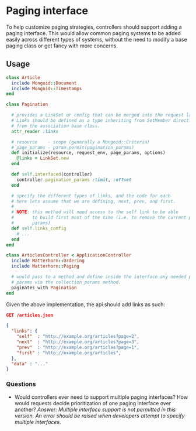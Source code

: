 # Paging interface

To help customize paging strategies, controllers should support adding a paging
interface.  This would allow common paging systems to be added easily across
different types of systems, without the need to modify a base paging class or
get fancy with more concerns.

## Usage

```ruby
class Article
  include Mongoid::Document
  include Mongoid::Timestamps
end

class Pagination

  # provides a LinkSet or config that can be merged into the request later.  
  # Links should be defined as a type inheriting from SetMember directly, not
  # from the association base class.
  attr_reader :links

  # resource    - scope (generally a Mongoid::Criteria)
  # page_params - param.permit(pagination_params)
  def initialize(resource, request_env, page_params, options)
    @links = LinkSet.new
  end

  def self.interfaced(controller)
    controller.pagination_params :limit, :offset
  end

  # specify the different types of links, and the code for each
  # here lets assume that we are defining, next, prev, and first.
  #
  # NOTE: this method will need access to the self link to be able
  #       to build first most of the time (i.e. to remove the current paging
  #       params)
  def self.links_config
    # ...
  end
end

class ArticlesController < ApplicationController
  include Matterhorn::Ordering
  include Matterhorn::Paging

  # would pass to a method and define inside the interface any needed paging
  # params via the collection_params method.
  paginates_with Pagination
end
```

Given the above implementation, the api should add links as such:


```json
GET /articles.json

{
  "links": {
    "self"  : "http://example.org/articles?page=2",
    "next"  : "http://example.org/articles?page=3",
    "prev"  : "http://example.org/articles?page=1",
    "first" : "http://example.org/articles",
  },
  "data" : "..."
}
```
### Questions

* Would controllers ever need to support multiple paging interfaces?  How would requests decide prioritization of one paging interface over another?  *Answer: Multiple interface support is not permitted in this version.  An error should be raised when developers attempt to specify multiple interfaces.*
